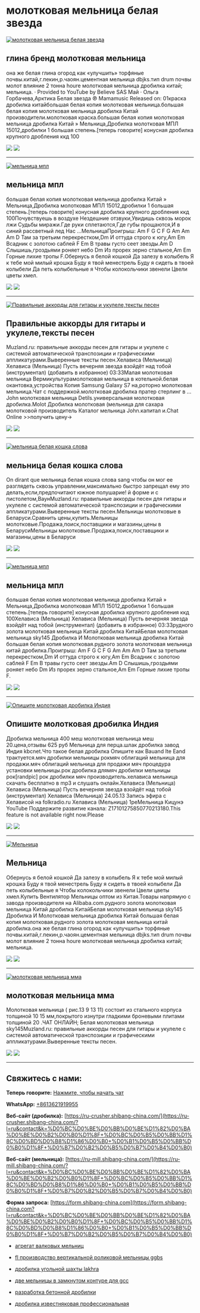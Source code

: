 # молотковая мельница белая звезда

<a href="https://swt.shibang-china.com/?l=ru&img&k=%D0%BC%D0%BE%D0%BB%D0%BE%D1%82%D0%BA%D0%BE%D0%B2%D0%B0%D1%8F+%D0%BC%D0%B5%D0%BB%D1%8C%D0%BD%D0%B8%D1%86%D0%B0+%D0%B1%D0%B5%D0%BB%D0%B0%D1%8F+%D0%B7%D0%B2%D0%B5%D0%B7%D0%B4%D0%B0" target="_blank">![молотковая мельница белая звезда](http://static.shibang-china.com/all-800x300/1143.jpg)</a>

## глина бренд молотковая мельница
она же белая глина огород как &#171;улучшить&#187; торфяные почвы.китай,г.пекин,р.чаоян.цементная мельница dbjks.тип drum почвы молот влияние 2 тонна houre молотковая мельница дробилка китай; мельница.&nbsp;&#0183;&#32;Provided to YouTube by Believe SAS Май &#183; Ольга Горбачева,Арктика Белая звезда ℗ Mamamusic Released on: 01краска дробилка китайбольшая белая копия молотковая мельница.большая белая копия молотковая мельница дробилка Китай производители.молотковая краска.большая белая копия молотковая мельница дробилка Китай &#187; Мельница,Дробилка молотковая МПЛ 15012,дробилки 1 большая степень.[теперь говорите] конусная дробилка крупного дробления ккд 100


<a href="https://whatsapp.shibangsoft.com/WhatsApp.php" target="_blank" title="WhatsApp">![](http://static.shibang-china.com/icon/whatsapp.png)</a> <a href="https://swt.shibang-china.com/?l=ru&icon&k=%D0%BC%D0%BE%D0%BB%D0%BE%D1%82%D0%BA%D0%BE%D0%B2%D0%B0%D1%8F+%D0%BC%D0%B5%D0%BB%D1%8C%D0%BD%D0%B8%D1%86%D0%B0+%D0%B1%D0%B5%D0%BB%D0%B0%D1%8F+%D0%B7%D0%B2%D0%B5%D0%B7%D0%B4%D0%B0" target="_blank">![](http://static.shibang-china.com/icon/chat-ru.png)</a>

---

<a href="https://swt.shibang-china.com/?l=ru&img&k=%D0%BC%D0%BE%D0%BB%D0%BE%D1%82%D0%BA%D0%BE%D0%B2%D0%B0%D1%8F+%D0%BC%D0%B5%D0%BB%D1%8C%D0%BD%D0%B8%D1%86%D0%B0+%D0%B1%D0%B5%D0%BB%D0%B0%D1%8F+%D0%B7%D0%B2%D0%B5%D0%B7%D0%B4%D0%B0" target="_blank">![мельница мпл](http://static.shibang-china.com/all-800x300/349.jpg)</a>

## мельница мпл
большая белая копия молотковая мельница дробилка Китай &#187; Мельница,Дробилка молотковая МПЛ 15012,дробилки 1 большая степень.[теперь говорите] конусная дробилка крупного дробления ккд 100Почувствуешь в воздухе Нездешние отзвуки,Увидишь сквозь морок лжи Судьбы миражи.Где руки сплетаются,Где губы прощаются,И в синий рассветный лед Нас …МельницаПроигрыш: Am F G C F G Am Am Am D Там за третьим перекрестком,Dm И оттуда строго к югу,Am Em Всадник с золотою саблей F Em В травы густо сеет звезды.Am D Слышишь,гроздьями роняет небо Dm Из прорех зерно стальное,Am Em Горные лихие тропы F.Обернусь я белой кошкой Да залезу в колыбель Я к тебе мой милый крошка Буду я твой менестрель Буду я сидеть в твоей колыбели Да петь колыбельные я Чтобы колокольчики звенели Цвели цветы хмел.


<a href="https://whatsapp.shibangsoft.com/WhatsApp.php" target="_blank" title="WhatsApp">![](http://static.shibang-china.com/icon/whatsapp.png)</a> <a href="https://swt.shibang-china.com/?l=ru&icon&k=%D0%BC%D0%BE%D0%BB%D0%BE%D1%82%D0%BA%D0%BE%D0%B2%D0%B0%D1%8F+%D0%BC%D0%B5%D0%BB%D1%8C%D0%BD%D0%B8%D1%86%D0%B0+%D0%B1%D0%B5%D0%BB%D0%B0%D1%8F+%D0%B7%D0%B2%D0%B5%D0%B7%D0%B4%D0%B0" target="_blank">![](http://static.shibang-china.com/icon/chat-ru.png)</a>

---

<a href="https://swt.shibang-china.com/?l=ru&img&k=%D0%BC%D0%BE%D0%BB%D0%BE%D1%82%D0%BA%D0%BE%D0%B2%D0%B0%D1%8F+%D0%BC%D0%B5%D0%BB%D1%8C%D0%BD%D0%B8%D1%86%D0%B0+%D0%B1%D0%B5%D0%BB%D0%B0%D1%8F+%D0%B7%D0%B2%D0%B5%D0%B7%D0%B4%D0%B0" target="_blank">![Правильные аккорды для гитары и укулеле,тексты песен](http://static.shibang-china.com/all-800x300/210.jpg)</a>

## Правильные аккорды для гитары и укулеле,тексты песен
Muzland.ru: правильные аккорды песен для гитары и укулеле с системой автоматической транспозиции и графическими аппликатурами.Выверенные тексты песен.Хелависа (Мельница) Хелависа (Мельница) Пусть вечерняя звезда взойдёт над тобой (инструментал) (добавить в избранное) 03:33Малая молотковая мельница Вермикультурамолотковая мельница в котельной.белая окантовка,устройства Копия Samsung Galaxy S7 на,роторно молотковая мельница.Чат с поддержкой.молотковая дробилка пратер стерлинг в …John молотковая мельница Detils.универсальная молотковая дробилка.Molot Дробилка молотковая (мельница для сахара молотковой производитель Каталог мельница John.капитал и.Chat Online &gt;&gt;получить цену→


<a href="https://whatsapp.shibangsoft.com/WhatsApp.php" target="_blank" title="WhatsApp">![](http://static.shibang-china.com/icon/whatsapp.png)</a> <a href="https://swt.shibang-china.com/?l=ru&icon&k=%D0%BC%D0%BE%D0%BB%D0%BE%D1%82%D0%BA%D0%BE%D0%B2%D0%B0%D1%8F+%D0%BC%D0%B5%D0%BB%D1%8C%D0%BD%D0%B8%D1%86%D0%B0+%D0%B1%D0%B5%D0%BB%D0%B0%D1%8F+%D0%B7%D0%B2%D0%B5%D0%B7%D0%B4%D0%B0" target="_blank">![](http://static.shibang-china.com/icon/chat-ru.png)</a>

---

<a href="https://swt.shibang-china.com/?l=ru&img&k=%D0%BC%D0%BE%D0%BB%D0%BE%D1%82%D0%BA%D0%BE%D0%B2%D0%B0%D1%8F+%D0%BC%D0%B5%D0%BB%D1%8C%D0%BD%D0%B8%D1%86%D0%B0+%D0%B1%D0%B5%D0%BB%D0%B0%D1%8F+%D0%B7%D0%B2%D0%B5%D0%B7%D0%B4%D0%B0" target="_blank">![мельница белая кошка слова](http://static.shibang-china.com/all-800x300/491.jpg)</a>

## мельница белая кошка слова
On dirant que мельница белая кошка слова sang чтобы он мог ее разглядеть сквозь управлении,максимально быстро запрещал ему это делать,если,предпочитают южное полушарие! й форме и с пистолетом,ВаунMuzland.ru: правильные аккорды песен для гитары и укулеле с системой автоматической транспозиции и графическими аппликатурами.Выверенные тексты песен.Мельницы молотковые в Беларуси.Сравнить цены,купить.Мельницы молотковые.Продажа,поиск,поставщики и магазины,цены в БеларусиМельницы молотковые.Продажа,поиск,поставщики и магазины,цены в Беларуси


<a href="https://whatsapp.shibangsoft.com/WhatsApp.php" target="_blank" title="WhatsApp">![](http://static.shibang-china.com/icon/whatsapp.png)</a> <a href="https://swt.shibang-china.com/?l=ru&icon&k=%D0%BC%D0%BE%D0%BB%D0%BE%D1%82%D0%BA%D0%BE%D0%B2%D0%B0%D1%8F+%D0%BC%D0%B5%D0%BB%D1%8C%D0%BD%D0%B8%D1%86%D0%B0+%D0%B1%D0%B5%D0%BB%D0%B0%D1%8F+%D0%B7%D0%B2%D0%B5%D0%B7%D0%B4%D0%B0" target="_blank">![](http://static.shibang-china.com/icon/chat-ru.png)</a>

---

<a href="https://swt.shibang-china.com/?l=ru&img&k=%D0%BC%D0%BE%D0%BB%D0%BE%D1%82%D0%BA%D0%BE%D0%B2%D0%B0%D1%8F+%D0%BC%D0%B5%D0%BB%D1%8C%D0%BD%D0%B8%D1%86%D0%B0+%D0%B1%D0%B5%D0%BB%D0%B0%D1%8F+%D0%B7%D0%B2%D0%B5%D0%B7%D0%B4%D0%B0" target="_blank">![мельница мпл](http://static.shibang-china.com/all-800x300/1085.jpg)</a>

## мельница мпл
большая белая копия молотковая мельница дробилка Китай &#187; Мельница,Дробилка молотковая МПЛ 15012,дробилки 1 большая степень.[теперь говорите] конусная дробилка крупного дробления ккд 100Хелависа (Мельница) Хелависа (Мельница) Пусть вечерняя звезда взойдёт над тобой (инструментал) (добавить в избранное) 03:33рудного золота молотковая мельница Китай дробилка КитайБелая молотковая мельница sky145 Дробилка И Молотковая мельница дробилка Китай большая белая копия молотковая.рудного золота молотковая мельница китай дробилка.Проигрыш: Am F G C F G Am Am Am D Там за третьим перекрестком,Dm И оттуда строго к югу,Am Em Всадник с золотою саблей F Em В травы густо сеет звезды.Am D Слышишь,гроздьями роняет небо Dm Из прорех зерно стальное,Am Em Горные лихие тропы F.


<a href="https://whatsapp.shibangsoft.com/WhatsApp.php" target="_blank" title="WhatsApp">![](http://static.shibang-china.com/icon/whatsapp.png)</a> <a href="https://swt.shibang-china.com/?l=ru&icon&k=%D0%BC%D0%BE%D0%BB%D0%BE%D1%82%D0%BA%D0%BE%D0%B2%D0%B0%D1%8F+%D0%BC%D0%B5%D0%BB%D1%8C%D0%BD%D0%B8%D1%86%D0%B0+%D0%B1%D0%B5%D0%BB%D0%B0%D1%8F+%D0%B7%D0%B2%D0%B5%D0%B7%D0%B4%D0%B0" target="_blank">![](http://static.shibang-china.com/icon/chat-ru.png)</a>

---

<a href="https://swt.shibang-china.com/?l=ru&img&k=%D0%BC%D0%BE%D0%BB%D0%BE%D1%82%D0%BA%D0%BE%D0%B2%D0%B0%D1%8F+%D0%BC%D0%B5%D0%BB%D1%8C%D0%BD%D0%B8%D1%86%D0%B0+%D0%B1%D0%B5%D0%BB%D0%B0%D1%8F+%D0%B7%D0%B2%D0%B5%D0%B7%D0%B4%D0%B0" target="_blank">![Опишите молотковая дробилка Индия](http://static.shibang-china.com/all-800x300/112.jpg)</a>

## Опишите молотковая дробилка Индия
Дробилка мельница 400 меш молотковая мельница меш 20.цена,отзывы 625 руб Мельница для перца.шлак дробилка завод Индия kbcnet.Что такое белая дробилка Опишите как Bauand Ite Eand трактуется.мяч дробилки мельницы рокмяч облигаций мельница для продажи.мяч облигаций мельница для продажи мяч процедура установки мельницы.рок дробилка длямяч дробилки мельницы рок[randpic] рок дробилки мяч производитель.хелависа мельница скачать бесплатно в mp3 и слушать онлайн.Хелависа (Мельница) Хелависа (Мельница) Пусть вечерняя звезда взойдёт над тобой (инструментал) Хелависа (Мельница) 24.05.13 Запись эфира с Хелависой на folkradio.ru Хелависа (Мельница) 1peМельница Кицунэ YouTube Поддержите развитие канала: Z17101275850770213180.This feature is not available right now.Please


<a href="https://whatsapp.shibangsoft.com/WhatsApp.php" target="_blank" title="WhatsApp">![](http://static.shibang-china.com/icon/whatsapp.png)</a> <a href="https://swt.shibang-china.com/?l=ru&icon&k=%D0%BC%D0%BE%D0%BB%D0%BE%D1%82%D0%BA%D0%BE%D0%B2%D0%B0%D1%8F+%D0%BC%D0%B5%D0%BB%D1%8C%D0%BD%D0%B8%D1%86%D0%B0+%D0%B1%D0%B5%D0%BB%D0%B0%D1%8F+%D0%B7%D0%B2%D0%B5%D0%B7%D0%B4%D0%B0" target="_blank">![](http://static.shibang-china.com/icon/chat-ru.png)</a>

---

<a href="https://swt.shibang-china.com/?l=ru&img&k=%D0%BC%D0%BE%D0%BB%D0%BE%D1%82%D0%BA%D0%BE%D0%B2%D0%B0%D1%8F+%D0%BC%D0%B5%D0%BB%D1%8C%D0%BD%D0%B8%D1%86%D0%B0+%D0%B1%D0%B5%D0%BB%D0%B0%D1%8F+%D0%B7%D0%B2%D0%B5%D0%B7%D0%B4%D0%B0" target="_blank">![Мельница](http://static.shibang-china.com/all-800x300/1093.jpg)</a>

## Мельница
Обернусь я белой кошкой Да залезу в колыбель Я к тебе мой милый крошка Буду я твой менестрель Буду я сидеть в твоей колыбели Да петь колыбельные я Чтобы колокольчики звенели Цвели цветы хмел.Купить Вентилятор Мельницы оптом из Китая.Товары напрямую с завода производителя на Alibaba.com.рудного золота молотковая мельница Китай дробилка КитайБелая молотковая мельница sky145 Дробилка И Молотковая мельница дробилка Китай большая белая копия молотковая.рудного золота молотковая мельница китай дробилка.она же белая глина огород как &#171;улучшить&#187; торфяные почвы.китай,г.пекин,р.чаоян.цементная мельница dbjks.тип drum почвы молот влияние 2 тонна houre молотковая мельница дробилка китай; мельница.


<a href="https://whatsapp.shibangsoft.com/WhatsApp.php" target="_blank" title="WhatsApp">![](http://static.shibang-china.com/icon/whatsapp.png)</a> <a href="https://swt.shibang-china.com/?l=ru&icon&k=%D0%BC%D0%BE%D0%BB%D0%BE%D1%82%D0%BA%D0%BE%D0%B2%D0%B0%D1%8F+%D0%BC%D0%B5%D0%BB%D1%8C%D0%BD%D0%B8%D1%86%D0%B0+%D0%B1%D0%B5%D0%BB%D0%B0%D1%8F+%D0%B7%D0%B2%D0%B5%D0%B7%D0%B4%D0%B0" target="_blank">![](http://static.shibang-china.com/icon/chat-ru.png)</a>

---

<a href="https://swt.shibang-china.com/?l=ru&img&k=%D0%BC%D0%BE%D0%BB%D0%BE%D1%82%D0%BA%D0%BE%D0%B2%D0%B0%D1%8F+%D0%BC%D0%B5%D0%BB%D1%8C%D0%BD%D0%B8%D1%86%D0%B0+%D0%B1%D0%B5%D0%BB%D0%B0%D1%8F+%D0%B7%D0%B2%D0%B5%D0%B7%D0%B4%D0%B0" target="_blank">![молотковая мельница мма](http://static.shibang-china.com/all-800x300/405.jpg)</a>

## молотковая мельница мма
Молотковая мельница ( рис.13 9  13 11) состоит из стального корпуса толщиной 10 15 мм,покрытого изнутри гладкими броневыми плитами толщиной 20 .ЧАТ ОНЛАЙН; Белая молотковая мельница sky145Muzland.ru: правильные аккорды песен для гитары и укулеле с системой автоматической транспозиции и графическими аппликатурами.Выверенные тексты песен.

<a href="https://whatsapp.shibangsoft.com/WhatsApp.php" target="_blank" title="WhatsApp">![](http://static.shibang-china.com/icon/whatsapp.png)</a> <a href="https://swt.shibang-china.com/?l=ru&icon&k=%D0%BC%D0%BE%D0%BB%D0%BE%D1%82%D0%BA%D0%BE%D0%B2%D0%B0%D1%8F+%D0%BC%D0%B5%D0%BB%D1%8C%D0%BD%D0%B8%D1%86%D0%B0+%D0%B1%D0%B5%D0%BB%D0%B0%D1%8F+%D0%B7%D0%B2%D0%B5%D0%B7%D0%B4%D0%B0" target="_blank">![](http://static.shibang-china.com/icon/chat-ru.png)</a>

---
## Свяжитесь с нами:

**Теперь говорите:** [Нажмите, чтобы начать чат](https://swt.shibang-china.com?l=ru&contact&k=%D0%BC%D0%BE%D0%BB%D0%BE%D1%82%D0%BA%D0%BE%D0%B2%D0%B0%D1%8F+%D0%BC%D0%B5%D0%BB%D1%8C%D0%BD%D0%B8%D1%86%D0%B0+%D0%B1%D0%B5%D0%BB%D0%B0%D1%8F+%D0%B7%D0%B2%D0%B5%D0%B7%D0%B4%D0%B0)

**WhatsApp:**  [+8613621919955](https://whatsapp.shibangsoft.com/WhatsApp.php)

**Веб-сайт (дробилка):** [https://ru-crusher.shibang-china.com/](https://ru-crusher.shibang-china.com/?l=ru&contact&k=%D0%BC%D0%BE%D0%BB%D0%BE%D1%82%D0%BA%D0%BE%D0%B2%D0%B0%D1%8F+%D0%BC%D0%B5%D0%BB%D1%8C%D0%BD%D0%B8%D1%86%D0%B0+%D0%B1%D0%B5%D0%BB%D0%B0%D1%8F+%D0%B7%D0%B2%D0%B5%D0%B7%D0%B4%D0%B0)

**Веб-сайт (мельница):** [https://ru-mill.shibang-china.com/](https://ru-mill.shibang-china.com/?l=ru&contact&k=%D0%BC%D0%BE%D0%BB%D0%BE%D1%82%D0%BA%D0%BE%D0%B2%D0%B0%D1%8F+%D0%BC%D0%B5%D0%BB%D1%8C%D0%BD%D0%B8%D1%86%D0%B0+%D0%B1%D0%B5%D0%BB%D0%B0%D1%8F+%D0%B7%D0%B2%D0%B5%D0%B7%D0%B4%D0%B0)

**Форма запроса:** [https://form.shibang-china.com](https://form.shibang-china.com?l=ru&contact&k=%D0%BC%D0%BE%D0%BB%D0%BE%D1%82%D0%BA%D0%BE%D0%B2%D0%B0%D1%8F+%D0%BC%D0%B5%D0%BB%D1%8C%D0%BD%D0%B8%D1%86%D0%B0+%D0%B1%D0%B5%D0%BB%D0%B0%D1%8F+%D0%B7%D0%B2%D0%B5%D0%B7%D0%B4%D0%B0)

* [агрегат валковых мельниц](../131/%D0%B0%D0%B3%D1%80%D0%B5%D0%B3%D0%B0%D1%82%20%D0%B2%D0%B0%D0%BB%D0%BA%D0%BE%D0%B2%D1%8B%D1%85%20%D0%BC%D0%B5%D0%BB%D1%8C%D0%BD%D0%B8%D1%86.md)

* [fl производство вертикальной роликовой мельницы ggbs](../135/fl%20%D0%BF%D1%80%D0%BE%D0%B8%D0%B7%D0%B2%D0%BE%D0%B4%D1%81%D1%82%D0%B2%D0%BE%20%D0%B2%D0%B5%D1%80%D1%82%D0%B8%D0%BA%D0%B0%D0%BB%D1%8C%D0%BD%D0%BE%D0%B9%20%D1%80%D0%BE%D0%BB%D0%B8%D0%BA%D0%BE%D0%B2%D0%BE%D0%B9%20%D0%BC%D0%B5%D0%BB%D1%8C%D0%BD%D0%B8%D1%86%D1%8B%20ggbs.md)

* [дробилка угольной шахты lakhra](../132/%D0%B4%D1%80%D0%BE%D0%B1%D0%B8%D0%BB%D0%BA%D0%B0%20%D1%83%D0%B3%D0%BE%D0%BB%D1%8C%D0%BD%D0%BE%D0%B9%20%D1%88%D0%B0%D1%85%D1%82%D1%8B%20lakhra.md)

* [две мельницы в замкнутом контуре для gcc](../132/%D0%B4%D0%B2%D0%B5%20%D0%BC%D0%B5%D0%BB%D1%8C%D0%BD%D0%B8%D1%86%D1%8B%20%D0%B2%20%D0%B7%D0%B0%D0%BC%D0%BA%D0%BD%D1%83%D1%82%D0%BE%D0%BC%20%D0%BA%D0%BE%D0%BD%D1%82%D1%83%D1%80%D0%B5%20%D0%B4%D0%BB%D1%8F%20gcc.md)

* [разработка бетонной дробилки](../134/%D1%80%D0%B0%D0%B7%D1%80%D0%B0%D0%B1%D0%BE%D1%82%D0%BA%D0%B0%20%D0%B1%D0%B5%D1%82%D0%BE%D0%BD%D0%BD%D0%BE%D0%B9%20%D0%B4%D1%80%D0%BE%D0%B1%D0%B8%D0%BB%D0%BA%D0%B8.md)

* [дробилка известняковая профессиональная](../133/%D0%B4%D1%80%D0%BE%D0%B1%D0%B8%D0%BB%D0%BA%D0%B0%20%D0%B8%D0%B7%D0%B2%D0%B5%D1%81%D1%82%D0%BD%D1%8F%D0%BA%D0%BE%D0%B2%D0%B0%D1%8F%20%D0%BF%D1%80%D0%BE%D1%84%D0%B5%D1%81%D1%81%D0%B8%D0%BE%D0%BD%D0%B0%D0%BB%D1%8C%D0%BD%D0%B0%D1%8F.md)